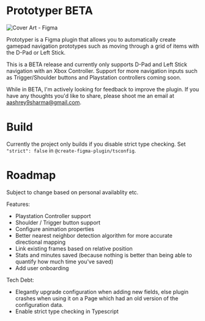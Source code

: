 # Prototyper BETA

![Cover Art - Figma](https://user-images.githubusercontent.com/6137765/133889456-00830879-b5a8-41de-b92f-1236169923c2.jpg)

Prototyper is a Figma plugin that allows you to automatically create gamepad navigation prototypes such as moving through a grid of items with the D-Pad or Left Stick.

This is a BETA release and currently only supports D-Pad and Left Stick navigation with an Xbox Controller. Support for more navigation inputs such as Trigger/Shoulder buttons and Playstation controllers coming soon.

While in BETA, I'm actively looking for feedback to improve the plugin. If you have any thoughts you'd like to share, please shoot me an email at aashrey9sharma@gmail.com.

# Build
Currently the project only builds if you disable strict type checking. Set `"strict": false` in `@create-figma-plugin/tsconfig`.

# Roadmap

Subject to change based on personal availablity etc.

Features:
* Playstation Controller support
* Shoulder / Trigger button support
* Configure animation properties
* Better nearest neighbor detection algorithm for more accurate directional mapping
* Link existing frames based on relative position
* Stats and minutes saved (because nothing is better than being able to quantify how much time you've saved)
* Add user onboarding

Tech Debt:
* Elegantly upgrade configuration when adding new fields, else plugin crashes when using it on a Page which had an old version of the configuration data.
* Enable strict type checking in Typescript
